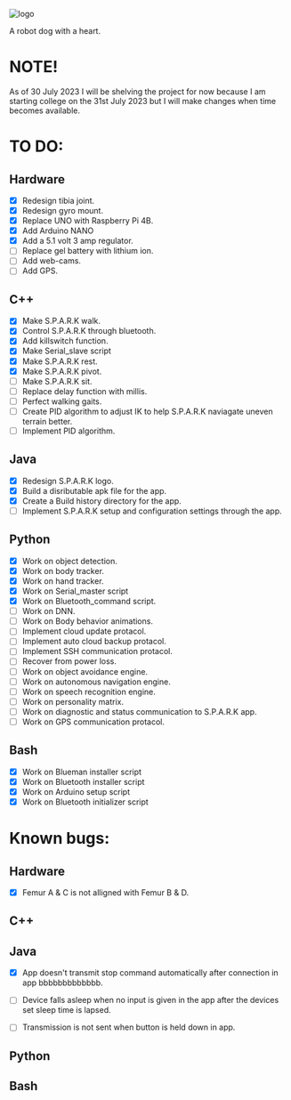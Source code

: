 ![logo](https://github.com/Nathan-Busse-private/S.P.A.R.K/assets/82398683/5ae9812e-52db-4cab-8d8a-45c9495b9309)

A robot dog with a heart.

# NOTE!

As of 30 July 2023 I will be shelving the project for now because I am starting college on the 31st July 2023 but I will make changes when time becomes available.

# TO DO:

Hardware
------------

- [x]  Redesign tibia joint.
- [x]  Redesign gyro mount.
- [x]  Replace UNO with Raspberry Pi 4B.
- [x]  Add Arduino NANO
- [x]  Add a 5.1 volt 3 amp regulator.
- [ ]  Replace gel battery with lithium ion.
- [ ]  Add web-cams.
- [ ]  Add GPS.
  
C++
------------

- [x]  Make S.P.A.R.K walk.
- [x]  Control S.P.A.R.K through bluetooth.
- [x]  Add killswitch function.
- [x]  Make Serial_slave script
- [x]  Make S.P.A.R.K rest.
- [x]  Make S.P.A.R.K pivot.
- [ ]  Make S.P.A.R.K sit.
- [ ]  Replace delay function with millis.
- [ ]  Perfect walking gaits.
- [ ]  Create PID algorithm to adjust IK to help S.P.A.R.K naviagate uneven terrain better.
- [ ]  Implement PID algorithm.

Java
------------

- [x]  Redesign S.P.A.R.K logo.
- [x]  Build a disributable apk file for the app.
- [x]  Create a Build history directory for the app.
- [ ]  Implement S.P.A.R.K setup and configuration settings through the app.

Python
-----------

- [x]  Work on object detection.
- [x]  Work on body tracker.
- [x]  Work on hand tracker.
- [x]  Work on Serial_master script
- [x]  Work on Bluetooth_command script.
- [ ]  Work on DNN.
- [ ]  Work on Body behavior animations.
- [ ]  Implement cloud update protacol.
- [ ]  Implement auto cloud backup protacol.
- [ ]  Implement SSH communication protacol.
- [ ]  Recover from power loss.
- [ ]  Work on object avoidance engine.
- [ ]  Work on autonomous navigation engine.
- [ ]  Work on speech recognition engine.
- [ ]  Work on personality matrix.
- [ ]  Work on diagnostic and status communication to S.P.A.R.K app.
- [ ]  Work on GPS communication protacol.

Bash
-----------

- [x] Work on Blueman installer script
- [x] Work on Bluetooth installer script
- [x] Work on Arduino setup script
- [x] Work on Bluetooth initializer script 

# Known bugs:

Hardware
-----------
- [x] Femur A & C is not alligned with Femur B & D.

C++
-----------


Java
-----------
- [x]  App doesn't transmit stop command automatically after connection in app bbbbbbbbbbbbb.
- [ ]  Device falls asleep when no input is given in the app after the devices set sleep time is lapsed.
- [ ]  Transmission is not sent when button is held down in app.


Python
-----------


Bash
-----------